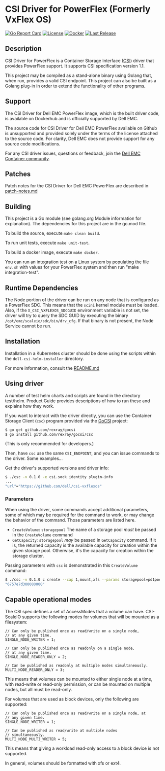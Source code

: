 # CSI Driver for PowerFlex (Formerly VxFlex OS)

[![Go Report Card](https://goreportcard.com/badge/github.com/dell/csi-vxflexos)](https://goreportcard.com/report/github.com/dell/csi-vxflexos)
[![License](https://img.shields.io/github/license/dell/csi-vxflexos)](https://github.com/dell/csi-vxflexos/blob/master/LICENSE)
[![Docker](https://img.shields.io/docker/pulls/dellemc/csi-vxflexos.svg?logo=docker)](https://hub.docker.com/r/dellemc/csi-vxflexos)
[![Last Release](https://img.shields.io/github/v/release/dell/csi-vxflexos?label=latest&style=flat-square)](https://github.com/dell/csi-vxflexos/releases)

## Description
CSI Driver for PowerFlex is a Container Storage Interface ([CSI](https://github.com/container-storage-interface/spec))
driver that provides PowerFlex support. It supports CSI specification version 1.1.

This project may be compiled as a stand-alone binary using Golang that, when
run, provides a valid CSI endpoint. This project can also be built
as a Golang plug-in in order to extend the functionality of other programs.

## Support
The CSI Driver for Dell EMC PowerFlex image, which is the built driver code, is available on Dockerhub and is officially supported by Dell EMC.  

The source code for CSI Driver for Dell EMC PowerFlex available on Github is unsupported and provided solely under the terms of the license attached to the source code. For clarity, Dell EMC does not provide support for any source code modifications.  

For any CSI driver issues, questions or feedback, join the [Dell EMC Container community](https://www.dell.com/community/Containers/bd-p/Containers).

## Patches  
Patch notes for the CSI Driver for Dell EMC PowerFlex are described in [patch-notes.md](patch-notes.md) 

## Building

This project is a Go module (see golang.org Module information for explanation).
The dependencies for this project are in the go.mod file.

To build the source, execute `make clean build`.

To run unit tests, execute `make unit-test`.

To build a docker image, execute `make docker`.

You can run an integration test on a Linux system by populating the file `env.sh`
with values for your PowerFlex system and then run "make integration-test".

## Runtime Dependencies
The Node portion of the driver can be run on any node that is configured as a
PowerFlex SDC. This means that the `scini` kernel module must be loaded. Also,
if the `X_CSI_VXFLEXOS_SDCGUID` environment variable is not set, the driver will
try to query the SDC GUID by executing the binary
`/opt/emc/scaleio/sdc/bin/drv_cfg`. If that binary is not present, the Node
Service cannot be run.

## Installation
Installation in a Kubernetes cluster should be done using the scripts within the `dell-csi-helm-installer` directory. 

For more information, consult the [README.md](dell-csi-helm-installer/README.md)

## Using driver

A number of test helm charts and scripts are found in the directory test/helm.
Product Guide provides descriptions of how to run these and explains how they work.

If you want to interact with the driver directly,
you can use the Container Storage Client (`csc`) program provided via the
[GoCSI](https://github.com/rexray/gocsi) project:

```bash
$ go get github.com/rexray/gocsi
$ go install github.com/rexray/gocsi/csc
```
(This is only recommended for developers.)

Then, have `csc` use the same `CSI_ENDPOINT`, and you can issue commands
to the driver. Some examples...

Get the driver's supported versions and driver info:

```bash
$ ./csc -v 0.1.0 -e csi.sock identity plugin-info
...
"url"="https://github.com/dell/csi-vxflexos"
```

### Parameters
When using the driver, some commands accept additional parameters, some of which
may be required for the command to work, or may change the behavior of the
command. Those parameters are listed here.

* `CreateVolume`: `storagepool` The name of a storage pool *must* be passed
  in the `CreateVolume` command
* `GetCapacity`: `storagepool` *may* be passed in `GetCapacity` command. If it
  is, the returned capacity is the available capacity for creation within the
  given storage pool. Otherwise, it's the capacity for creation within the
  storage cluster.

Passing parameters with `csc` is demonstrated in this `CreateVolume` command:

```bash
$ ./csc -v 0.1.0 c create --cap 1,mount,xfs --params storagepool=pd1pool1 myvol
"6757e7d300000000"
```

## Capable operational modes
The CSI spec defines a set of AccessModes that a volume can have. CSI-ScaleIO
supports the following modes for volumes that will be mounted as a filesystem:

```
// Can only be published once as read/write on a single node,
// at any given time.
SINGLE_NODE_WRITER = 1;

// Can only be published once as readonly on a single node,
// at any given time.
SINGLE_NODE_READER_ONLY = 2;

// Can be published as readonly at multiple nodes simultaneously.
MULTI_NODE_READER_ONLY = 3;
```

This means that volumes can be mounted to either single node at a time, with
read-write or read-only permission, or can be mounted on multiple nodes, but all
must be read-only.

For volumes that are used as block devices, only the following are supported:

```
// Can only be published once as read/write on a single node, at
// any given time.
SINGLE_NODE_WRITER = 1;

// Can be published as read/write at multiple nodes
// simultaneously.
MULTI_NODE_MULTI_WRITER = 5;
```

This means that giving a workload read-only access to a block device is not
supported.

In general, volumes should be formatted with xfs or ext4.
